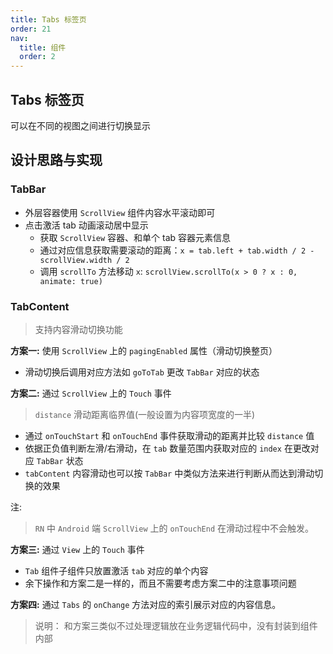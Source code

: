 ```yaml
---
title: Tabs 标签页
order: 21
nav:
  title: 组件
  order: 2
---
```


## Tabs 标签页

可以在不同的视图之间进行切换显示

## 设计思路与实现

### TabBar

- 外层容器使用 `ScrollView` 组件内容水平滚动即可
- 点击激活 tab 动画滚动居中显示
  - 获取 `ScrollView` 容器、和单个 tab 容器元素信息
  - 通过对应信息获取需要滚动的距离：`x = tab.left + tab.width / 2 - scrollView.width / 2`
  - 调用 `scrollTo` 方法移动 `x`: `scrollView.scrollTo(x > 0 ? x : 0, animate: true)`

### TabContent

> 支持内容滑动切换功能

**方案一:**
使用 `ScrollView` 上的 `pagingEnabled` 属性（滑动切换整页）

- 滑动切换后调用对应方法如 `goToTab` 更改 `TabBar` 对应的状态

**方案二:**
通过 `ScrollView` 上的 `Touch` 事件

> `distance` 滑动距离临界值(一般设置为内容项宽度的一半)

- 通过 `onTouchStart` 和 `onTouchEnd` 事件获取滑动的距离并比较 `distance` 值
- 依据正负值判断左滑/右滑动，在 `tab` 数量范围内获取对应的 `index` 在更改对应 `TabBar` 状态
- `tabContent` 内容滑动也可以按 `TabBar` 中类似方法来进行判断从而达到滑动切换的效果

注:

> `RN` 中 `Android` 端 `ScrollView` 上的 `onTouchEnd` 在滑动过程中不会触发。

**方案三:**
通过 `View` 上的 `Touch` 事件

- `Tab` 组件子组件只放置激活 `tab` 对应的单个内容
- 余下操作和方案二是一样的，而且不需要考虑方案二中的注意事项问题

**方案四:**
通过 `Tabs` 的 `onChange` 方法对应的索引展示对应的内容信息。

> 说明： 和方案三类似不过处理逻辑放在业务逻辑代码中，没有封装到组件内部
